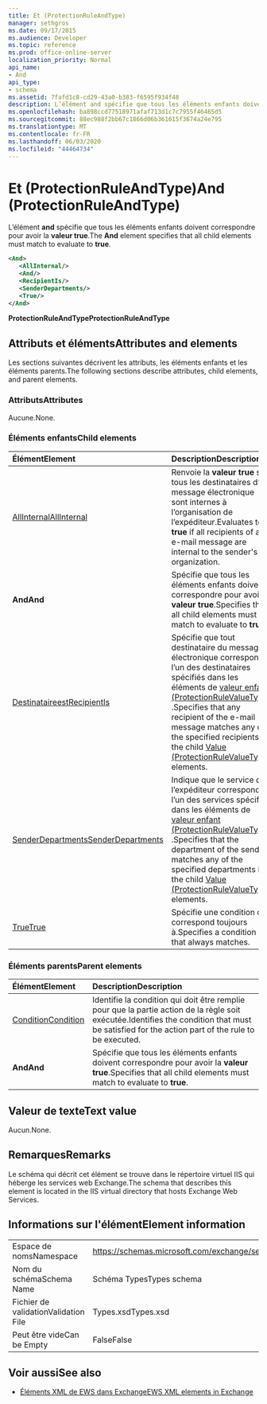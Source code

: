 ```yaml
---
title: Et (ProtectionRuleAndType)
manager: sethgros
ms.date: 09/17/2015
ms.audience: Developer
ms.topic: reference
ms.prod: office-online-server
localization_priority: Normal
api_name:
- And
api_type:
- schema
ms.assetid: 7fafd1c8-cd29-43a0-b383-f6595f934f48
description: L’élément and spécifie que tous les éléments enfants doivent correspondre pour avoir la valeur true.
ms.openlocfilehash: ba898ccd77518971afaf713d1c7c7955f46465d5
ms.sourcegitcommit: 88ec988f2bb67c1866d06b361615f3674a24e795
ms.translationtype: MT
ms.contentlocale: fr-FR
ms.lasthandoff: 06/03/2020
ms.locfileid: "44464734"
---
```

# <a name="and-protectionruleandtype"></a><span data-ttu-id="6dba0-103">Et (ProtectionRuleAndType)</span><span class="sxs-lookup"><span data-stu-id="6dba0-103">And (ProtectionRuleAndType)</span></span>

<span data-ttu-id="6dba0-104">L’élément **and** spécifie que tous les éléments enfants doivent correspondre pour avoir la **valeur true**.</span><span class="sxs-lookup"><span data-stu-id="6dba0-104">The **And** element specifies that all child elements must match to evaluate to **true**.</span></span>
  
```xml
<And>
   <AllInternal/>
   <And/>
   <RecipientIs/>
   <SenderDepartments/>
   <True/>
</And>
```

 <span data-ttu-id="6dba0-105">**ProtectionRuleAndType**</span><span class="sxs-lookup"><span data-stu-id="6dba0-105">**ProtectionRuleAndType**</span></span>
## <a name="attributes-and-elements"></a><span data-ttu-id="6dba0-106">Attributs et éléments</span><span class="sxs-lookup"><span data-stu-id="6dba0-106">Attributes and elements</span></span>

<span data-ttu-id="6dba0-107">Les sections suivantes décrivent les attributs, les éléments enfants et les éléments parents.</span><span class="sxs-lookup"><span data-stu-id="6dba0-107">The following sections describe attributes, child elements, and parent elements.</span></span>
  
### <a name="attributes"></a><span data-ttu-id="6dba0-108">Attributs</span><span class="sxs-lookup"><span data-stu-id="6dba0-108">Attributes</span></span>

<span data-ttu-id="6dba0-109">Aucune.</span><span class="sxs-lookup"><span data-stu-id="6dba0-109">None.</span></span>
  
### <a name="child-elements"></a><span data-ttu-id="6dba0-110">Éléments enfants</span><span class="sxs-lookup"><span data-stu-id="6dba0-110">Child elements</span></span>

|<span data-ttu-id="6dba0-111">**Élément**</span><span class="sxs-lookup"><span data-stu-id="6dba0-111">**Element**</span></span>|<span data-ttu-id="6dba0-112">**Description**</span><span class="sxs-lookup"><span data-stu-id="6dba0-112">**Description**</span></span>|
|:-----|:-----|
|[<span data-ttu-id="6dba0-113">AllInternal</span><span class="sxs-lookup"><span data-stu-id="6dba0-113">AllInternal</span></span>](allinternal.md) <br/> |<span data-ttu-id="6dba0-114">Renvoie la **valeur true** si tous les destinataires d’un message électronique sont internes à l’organisation de l’expéditeur.</span><span class="sxs-lookup"><span data-stu-id="6dba0-114">Evaluates to **true** if all recipients of an e-mail message are internal to the sender's organization.</span></span>  <br/> |
|<span data-ttu-id="6dba0-115">**And**</span><span class="sxs-lookup"><span data-stu-id="6dba0-115">**And**</span></span> <br/> |<span data-ttu-id="6dba0-116">Spécifie que tous les éléments enfants doivent correspondre pour avoir la **valeur true**.</span><span class="sxs-lookup"><span data-stu-id="6dba0-116">Specifies that all child elements must match to evaluate to **true**.</span></span>  <br/> |
|[<span data-ttu-id="6dba0-117">Destinataireest</span><span class="sxs-lookup"><span data-stu-id="6dba0-117">RecipientIs</span></span>](recipientis.md) <br/> |<span data-ttu-id="6dba0-118">Spécifie que tout destinataire du message électronique correspond à l’un des destinataires spécifiés dans les éléments de [valeur enfant (ProtectionRuleValueType)](value-protectionrulevaluetype.md) .</span><span class="sxs-lookup"><span data-stu-id="6dba0-118">Specifies that any recipient of the e-mail message matches any of the specified recipients in the child [Value (ProtectionRuleValueType)](value-protectionrulevaluetype.md) elements.</span></span>  <br/> |
|[<span data-ttu-id="6dba0-119">SenderDepartments</span><span class="sxs-lookup"><span data-stu-id="6dba0-119">SenderDepartments</span></span>](senderdepartments.md) <br/> |<span data-ttu-id="6dba0-120">Indique que le service de l’expéditeur correspond à l’un des services spécifiés dans les éléments de [valeur enfant (ProtectionRuleValueType)](value-protectionrulevaluetype.md) .</span><span class="sxs-lookup"><span data-stu-id="6dba0-120">Specifies that the department of the sender matches any of the specified departments in the child [Value (ProtectionRuleValueType)](value-protectionrulevaluetype.md) elements.</span></span>  <br/> |
|[<span data-ttu-id="6dba0-121">True</span><span class="sxs-lookup"><span data-stu-id="6dba0-121">True</span></span>](true.md) <br/> |<span data-ttu-id="6dba0-122">Spécifie une condition qui correspond toujours à.</span><span class="sxs-lookup"><span data-stu-id="6dba0-122">Specifies a condition that always matches.</span></span>  <br/> |
   
### <a name="parent-elements"></a><span data-ttu-id="6dba0-123">Éléments parents</span><span class="sxs-lookup"><span data-stu-id="6dba0-123">Parent elements</span></span>

|<span data-ttu-id="6dba0-124">**Élément**</span><span class="sxs-lookup"><span data-stu-id="6dba0-124">**Element**</span></span>|<span data-ttu-id="6dba0-125">**Description**</span><span class="sxs-lookup"><span data-stu-id="6dba0-125">**Description**</span></span>|
|:-----|:-----|
|[<span data-ttu-id="6dba0-126">Condition</span><span class="sxs-lookup"><span data-stu-id="6dba0-126">Condition</span></span>](condition.md) <br/> |<span data-ttu-id="6dba0-127">Identifie la condition qui doit être remplie pour que la partie action de la règle soit exécutée.</span><span class="sxs-lookup"><span data-stu-id="6dba0-127">Identifies the condition that must be satisfied for the action part of the rule to be executed.</span></span>  <br/> |
|<span data-ttu-id="6dba0-128">**And**</span><span class="sxs-lookup"><span data-stu-id="6dba0-128">**And**</span></span> <br/> |<span data-ttu-id="6dba0-129">Spécifie que tous les éléments enfants doivent correspondre pour avoir la **valeur true**.</span><span class="sxs-lookup"><span data-stu-id="6dba0-129">Specifies that all child elements must match to evaluate to **true**.</span></span>  <br/> |
   
## <a name="text-value"></a><span data-ttu-id="6dba0-130">Valeur de texte</span><span class="sxs-lookup"><span data-stu-id="6dba0-130">Text value</span></span>

<span data-ttu-id="6dba0-131">Aucun.</span><span class="sxs-lookup"><span data-stu-id="6dba0-131">None.</span></span>
  
## <a name="remarks"></a><span data-ttu-id="6dba0-132">Remarques</span><span class="sxs-lookup"><span data-stu-id="6dba0-132">Remarks</span></span>

<span data-ttu-id="6dba0-133">Le schéma qui décrit cet élément se trouve dans le répertoire virtuel IIS qui héberge les services web Exchange.</span><span class="sxs-lookup"><span data-stu-id="6dba0-133">The schema that describes this element is located in the IIS virtual directory that hosts Exchange Web Services.</span></span>
  
## <a name="element-information"></a><span data-ttu-id="6dba0-134">Informations sur l'élément</span><span class="sxs-lookup"><span data-stu-id="6dba0-134">Element information</span></span>

|||
|:-----|:-----|
|<span data-ttu-id="6dba0-135">Espace de noms</span><span class="sxs-lookup"><span data-stu-id="6dba0-135">Namespace</span></span>  <br/> |https://schemas.microsoft.com/exchange/services/2006/types  <br/> |
|<span data-ttu-id="6dba0-136">Nom du schéma</span><span class="sxs-lookup"><span data-stu-id="6dba0-136">Schema Name</span></span>  <br/> |<span data-ttu-id="6dba0-137">Schéma Types</span><span class="sxs-lookup"><span data-stu-id="6dba0-137">Types schema</span></span>  <br/> |
|<span data-ttu-id="6dba0-138">Fichier de validation</span><span class="sxs-lookup"><span data-stu-id="6dba0-138">Validation File</span></span>  <br/> |<span data-ttu-id="6dba0-139">Types.xsd</span><span class="sxs-lookup"><span data-stu-id="6dba0-139">Types.xsd</span></span>  <br/> |
|<span data-ttu-id="6dba0-140">Peut être vide</span><span class="sxs-lookup"><span data-stu-id="6dba0-140">Can be Empty</span></span>  <br/> |<span data-ttu-id="6dba0-141">False</span><span class="sxs-lookup"><span data-stu-id="6dba0-141">False</span></span>  <br/> |
   
## <a name="see-also"></a><span data-ttu-id="6dba0-142">Voir aussi</span><span class="sxs-lookup"><span data-stu-id="6dba0-142">See also</span></span>

- [<span data-ttu-id="6dba0-143">Éléments XML de EWS dans Exchange</span><span class="sxs-lookup"><span data-stu-id="6dba0-143">EWS XML elements in Exchange</span></span>](ews-xml-elements-in-exchange.md)


